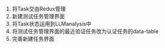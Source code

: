 1. 将Task交由Redux管理
2. 新建测试任务管理界面
3. 将Task状态运用到LLManalysis中
4. 将测试任务管理界面的最近验证任务改为认证任务的data-table
5. 完善新建任务界面